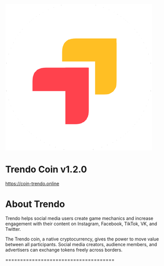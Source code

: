 ![image](https://github.com/trendo-official/trendo-master/blob/master/src/test/Trendo%20logo.png)

Trendo Coin  v1.2.0
=====================================

https://coin-trendo.online

About Trendo
=====================================

Trendo helps social media users create game mechanics and increase engagement with their content on Instagram, Facebook, TikTok, VK, and Twitter. 

The Trendo coin, a native cryptocurrency, gives the power to move value between all participants. Social media creators, audience members, and advertisers can exchange tokens freely across borders.

=====================================
